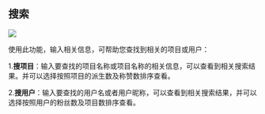 ## 搜索

![](/CSDN_Code/code_support/blob/master/images/FAQ_1_3_1.jpg)


使用此功能，输入相关信息，可帮助您查找到相关的项目或用户：


1.**搜项目**：输入要查找的项目名称或项目名称的相关信息，可以查看到相关搜索结果。并可以选择按照项目的派生数及称赞数排序查看。


2.**搜用户**：输入要查找的用户名或者用户昵称，可以查看到相关搜索结果，并可以选择按照用户的粉丝数及项目数排序查看。